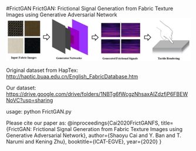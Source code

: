 #FrictGAN
FrictGAN: Frictional Signal Generation from Fabric Texture Images using Generative Adversarial Network
![image](https://github.com/shaoyuca/FrictGAN/blob/main/tesaer.jpg)

Original dataset from HapTex: http://haptic.buaa.edu.cn/English_FabricDatabase.htm


Our dataset: https://drive.google.com/drive/folders/1NBTg6fWcgzNhsaxAlZdzfjP6FBEWNoVC?usp=sharing

usage: python FrictGAN.py

Please cite our paper as:
@inproceedings{Cai2020FrictGANFS,
  title={FrictGAN: Frictional Signal Generation from Fabric Texture Images using Generative Adversarial Network},
  author={Shaoyu Cai and Y. Ban and T. Narumi and Kening Zhu},
  booktitle={ICAT-EGVE},
  year={2020}
}

